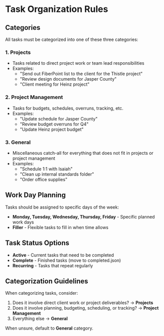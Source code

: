 # Task Organization Rules

## Categories

All tasks must be categorized into one of these three categories:

### 1. Projects
- Tasks related to direct project work or team lead responsibilities
- Examples:
  - "Send out FiberPoint list to the client for the Thistle project"
  - "Review design documents for Jasper County"
  - "Client meeting for Heinz project"

### 2. Project Management  
- Tasks for budgets, schedules, overruns, tracking, etc.
- Examples:
  - "Update schedule for Jasper County"
  - "Review budget overruns for Q4"
  - "Update Heinz project budget"

### 3. General
- Miscellaneous catch-all for everything that does not fit in projects or project management
- Examples:
  - "Schedule 1:1 with Isaiah"
  - "Clean up internal standards folder"
  - "Order office supplies"

## Work Day Planning

Tasks should be assigned to specific days of the week:

- **Monday, Tuesday, Wednesday, Thursday, Friday** - Specific planned work days
- **Filler** - Flexible tasks to fill in when time allows

## Task Status Options

- **Active** - Current tasks that need to be completed
- **Complete** - Finished tasks (move to completed.json)
- **Recurring** - Tasks that repeat regularly

## Categorization Guidelines

When categorizing tasks, consider:
1. Does it involve direct client work or project deliverables? → **Projects**
2. Does it involve planning, budgeting, scheduling, or tracking? → **Project Management**  
3. Everything else → **General**

When unsure, default to **General** category.
